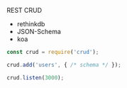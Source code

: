 REST CRUD
- rethinkdb
- JSON-Schema
- koa

```js
const crud = require('crud');

crud.add('users', { /* schema */ });

crud.listen(3000);
```
